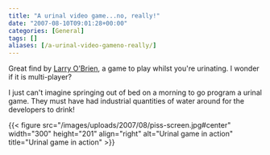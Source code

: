 ```yaml
---
title: "A urinal video game...no, really!"
date: "2007-08-10T09:01:28+00:00"
categories: [General]
tags: []
aliases: [/a-urinal-video-gameno-really/]
---
```


Great find by <a href="http://www.knowing.net/">Larry O'Brien</a>, a game to play whilst you're urinating. I wonder if it is multi-player?

I just can't imagine springing out of bed on a morning to go program a urinal game. They must have had industrial quantities of water around for the developers to drink!

{{< figure src="/images/uploads/2007/08/piss-screen.jpg#center" width="300" height="201" align="right" alt="Urinal game in action" title="Urinal game in action" >}}
